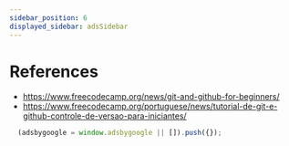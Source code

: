 ```yaml
---
sidebar_position: 6
displayed_sidebar: adsSidebar
---
```


# References

- https://www.freecodecamp.org/news/git-and-github-for-beginners/
- https://www.freecodecamp.org/portuguese/news/tutorial-de-git-e-github-controle-de-versao-para-iniciantes/


```js
  (adsbygoogle = window.adsbygoogle || []).push({});
```
